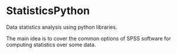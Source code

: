 # StatisticsPython
Data statistics analysis using python libraries.

The main idea is to cover the common options of SPSS software for computing statistics over some data.
